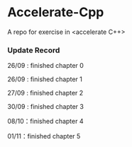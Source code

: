 # Accelerate-Cpp
A repo for  exercise in &lt;accelerate C++>

### Update Record
26/09 : finished chapter 0

26/09 : finished chapter 1

27/09 : finished chapter 2

30/09 : finished chapter 3

08/10：finished chapter 4

01/11：finished chapter 5
